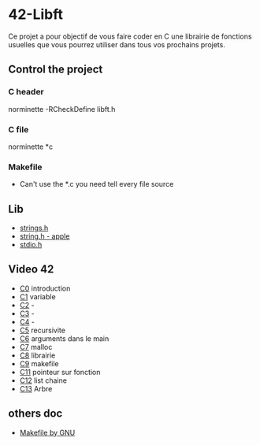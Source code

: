 # 42-Libft
Ce projet a pour objectif de vous faire coder en C une librairie de fonctions usuelles que vous pourrez utiliser dans tous vos prochains projets.

## Control the project

### C header

norminette -RCheckDefine libft.h


### C file

norminette *c


### Makefile

* Can't use the *.c you need tell every file source


## Lib

* [strings.h](https://fr.wikipedia.org/wiki/String.h)
* [string.h - apple](https://opensource.apple.com/source/Libc/Libc-1439.40.11/string/)
* [stdio.h](https://fr.wikipedia.org/wiki/Stdio.h)


## Video 42

* [C0](https://www.youtube.com/playlist?list=PLVQYiy6xNUxz5wbzZn4tfUhF4djgzscB-) introduction
* [C1](https://www.youtube.com/playlist?list=PLVQYiy6xNUxytsXWxZx6odBJMbRktIHTs) variable
* [C2](https://www.youtube.com/playlist?list=PLVQYiy6xNUxzpalWNSNJc4wEDmfs2Mj5t) -
* [C3](https://www.youtube.com/playlist?list=PLVQYiy6xNUxyT9xyetVAA3jPMlIpYpl5S) -
* [C4](https://www.youtube.com/playlist?list=PLVQYiy6xNUxzlA5vk2B1xVjjGBJy7R4X4) -
* [C5](https://www.youtube.com/playlist?list=PLVQYiy6xNUxxZbeH9b0VC-nC6QsJRw5Ah) recursivite
* [C6](https://www.youtube.com/playlist?list=PLVQYiy6xNUxxDlCkkCX262SI90TsllYUW) arguments dans le main
* [C7](https://www.youtube.com/playlist?list=PLVQYiy6xNUxzNYF00nlmx624twFlamqLt) malloc
* [C8](https://www.youtube.com/playlist?list=PLVQYiy6xNUxxMI_GiGGb2hxMcd3IwNYRy) librairie
* [C9](https://www.youtube.com/playlist?list=PLVQYiy6xNUxw6n6q_i8wek6U7t7CeAXhU) makefile
* [C11](https://www.youtube.com/playlist?list=PLVQYiy6xNUxx8sKygTdqtOPytqN7sb0Vz) pointeur sur fonction
* [C12](https://www.youtube.com/playlist?list=PLVQYiy6xNUxwmUOmyYSaI6gD1UyfF9MSj) list chaine
* [C13](https://www.youtube.com/playlist?list=PLVQYiy6xNUxzusAgMiybYwkLvuMFbVat9) Arbre 

## others doc

* [Makefile by GNU](https://www.gnu.org/software/make/manual/make.html#Introduction)
